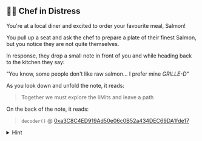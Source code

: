 ## 👩‍🍳 Chef in Distress

You're at a local diner and excited to order your favourite meal, Salmon!

You pull up a seat and ask the chef to prepare a plate of their finest Salmon, 
but you notice they are not quite themselves.

In response, they drop a small note in front of you and while heading back to
the kitchen they say:

"You know, some people don't like raw salmon... I prefer mine <i>GRILLE-D</i>"

As you look down and unfold the note, it reads:

> Together we must explore the liMits and leave a path

On the back of the note, it reads:

> `decoder()` @ [0xa3C8C4ED919Ad50e06c0B52a434DEC69DA1fde17](https://sepolia.explorer.zksync.io/address/0xa3C8C4ED919Ad50e06c0B52a434DEC69DA1fde17)

<details>
  <summary>Hint</summary>
  
  Who do ya trust?
</details>

